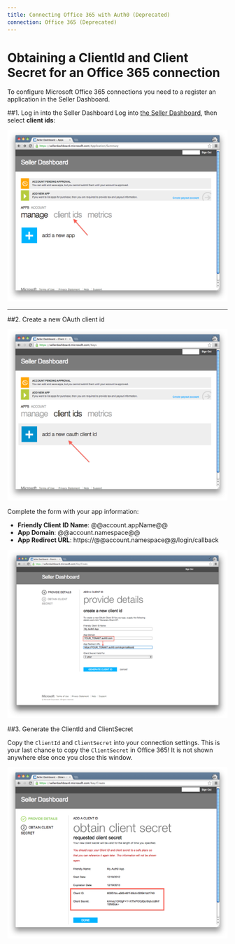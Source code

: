 ```yaml
---
title: Connecting Office 365 with Auth0 (Deprecated)
connection: Office 365 (Deprecated)
---
```


# Obtaining a ClientId and Client Secret for an Office 365 connection

To configure Microsoft Office 365 connections you need to a register an application in the Seller Dashboard.

##1. Log in into the Seller Dashboard
Log into [the Seller Dashboard](https://sellerdashboard.microsoft.com), then select __client ids__:

![](/media/articles/connections/enterprise/o365-deprecated/o365-portal-1.png)

---

##2. Create a new OAuth client id

![](/media/articles/connections/enterprise/o365-deprecated/o365-portal-2.png)

Complete the form with your app information:

* **Friendly Client ID Name**: @@account.appName@@
* **App Domain**: @@account.namespace@@
* **App Redirect URL**: https://@@account.namespace@@/login/callback

![](/media/articles/connections/enterprise/o365-deprecated/o365-portal-3.png)

##3. Generate the ClientId and ClientSecret

Copy the `ClientId` and `ClientSecret` into your connection settings. This is your last chance to copy the `ClientSecret` in Office 365! It is not shown anywhere else once you close this window.

![](/media/articles/connections/enterprise/o365-deprecated/o365-portal-4.png)
